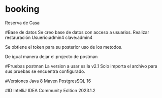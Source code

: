 # booking
Reserva de Casa


#Base de datos
Se creo base de datos con acceso a usuarios.
Realizar restauración
Usuerio:admin4 
clave:admin4

Se obtiene el token para su posterior uso de los metodos.

De igual manera dejar el projecto de postman

#Pruebas postman
La version a usar es la v2.1
Solo importa el archivo para sus pruebas se encuentra configurado.

#Versiones
Java 8
Maven
PostgresSQL 16


#ID
IntelliJ IDEA Community Edition 2023.1.2



